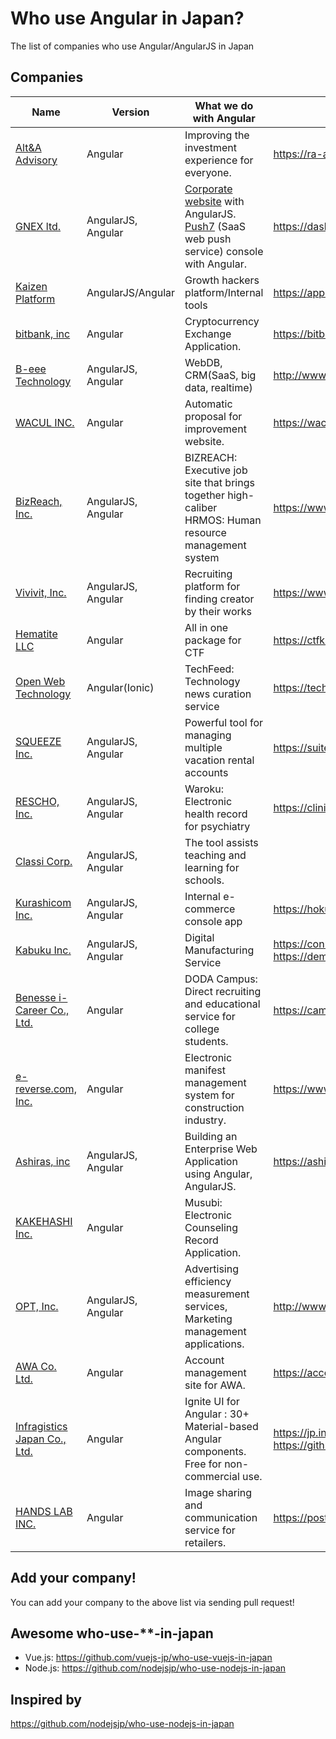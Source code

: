 # Who use Angular in Japan?
The list of companies who use Angular/AngularJS in Japan

## Companies

| Name | Version | What we do with Angular | Public URL |
| ------------ | ------- | ------- | ------- |
| [Alt&A Advisory](https://ra-ai.com/) | Angular | Improving the investment experience for everyone. | https://ra-ai.com/ |
| [GNEX ltd.](https://globalnet-ex.com) | AngularJS, Angular | [Corporate website](https://globalnet-ex.com) with AngularJS. [Push7](https://push7.jp) (SaaS web push service) console with Angular. | https://dashboard.push7.jp |
| [Kaizen Platform](https://kaizenplatform.com/) | AngularJS/Angular | Growth hackers platform/Internal tools | https://app.kaizenplatform.net/ |
| [bitbank, inc](https://bitbank.cc/) | Angular | Cryptocurrency Exchange Application. | https://bitbank.cc/ |
| [B-eee Technology](http://www.b-eee.com/) | AngularJS, Angular | WebDB, CRM(SaaS, big data, realtime) | http://www.b-eee.com/ |
| [WACUL INC.](https://wacul.co.jp) | Angular | Automatic proposal for improvement website.| https://wacul-ai.com |
| [BizReach, Inc.](http://www.bizreach.co.jp/) | AngularJS, Angular | BIZREACH: Executive job site that brings together high-caliber <br/> HRMOS: Human resource management system | https://www.bizreach.jp/ https://hrmos.co/saiyo/ |
| [Vivivit, Inc.](https://vivivit.co.jp/) | AngularJS, Angular | Recruiting platform for finding creator by their works | https://www.vivivit.com |
| [Hematite LLC](https://fe2o3.jp/) | Angular | All in one package for CTF | https://ctfkit.com |
| [Open Web Technology](http://openweb.co.jp/) | Angular(Ionic) | TechFeed: Technology news curation service | https://techfeed.io |
| [SQUEEZE Inc.](https://squeeze-inc.co.jp/) | AngularJS, Angular | Powerful tool for managing multiple vacation rental accounts | https://suitebook.io/ |
| [RESCHO, Inc.](https://www.rescho.co.jp/) | AngularJS, Angular | Waroku: Electronic health record for psychiatry | https://clinic.waroku.net/ |
| [Classi Corp.](https://classi.jp/) | AngularJS, Angular | The tool assists teaching and learning for schools. | |
| [Kurashicom Inc.](https://kurashicom.jp/) | AngularJS, Angular | Internal e-commerce console app | https://hokuohkurashi.com/ |
| [Kabuku Inc.](https://www.kabuku.co.jp/) | AngularJS, Angular | Digital Manufacturing Service | https://connect.kabuku.io/pro/project/request  https://demo.3dprinting-mms.com/app#/ |
| [Benesse i-Career Co., Ltd.](https://www.benesse-i-career.co.jp/) | Angular | DODA Campus: Direct recruiting and educational  service for college students. | https://campus.doda.jp |
| [e-reverse.com, Inc.](https://www.e-reverse.com/) | Angular | Electronic manifest management system for construction industry.| https://www.e-reverse.com/ |
| [Ashiras, inc](https://ashiras.xyz/) | AngularJS, Angular | Building an Enterprise Web Application using Angular, AngularJS.| https://ashiras.xyz/ |
| [KAKEHASHI Inc.](https://kakehashi.life/) | Angular | Musubi: Electronic Counseling Record Application.|  |
| [OPT, Inc.](http://www.opt.ne.jp/opttechnologies/) | AngularJS, Angular | Advertising efficiency measurement services, Marketing management applications.| http://www.opt.ne.jp/opttechnologies/index.html#product |
| [AWA Co. Ltd.](https://awa.fm/) | Angular | Account management site for AWA. | https://account.awa.fm/ |
| [Infragistics Japan Co., Ltd.](https://jp.infragistics.com/) | Angular | Ignite UI for Angular : 30+ Material-based Angular components. Free for non-commercial use.  | https://jp.infragistics.com/products/ignite-ui-angular https://github.com/IgniteUI/igniteui-angular |
| [HANDS LAB INC.](https://www.hands-lab.com/) | Angular | Image sharing and communication service for retailers. | https://post-for.com/ |

## Add your company!

You can add your company to the above list via sending pull request!

## Awesome who-use-**-in-japan

- Vue.js:  https://github.com/vuejs-jp/who-use-vuejs-in-japan
- Node.js: https://github.com/nodejsjp/who-use-nodejs-in-japan

## Inspired by
https://github.com/nodejsjp/who-use-nodejs-in-japan
